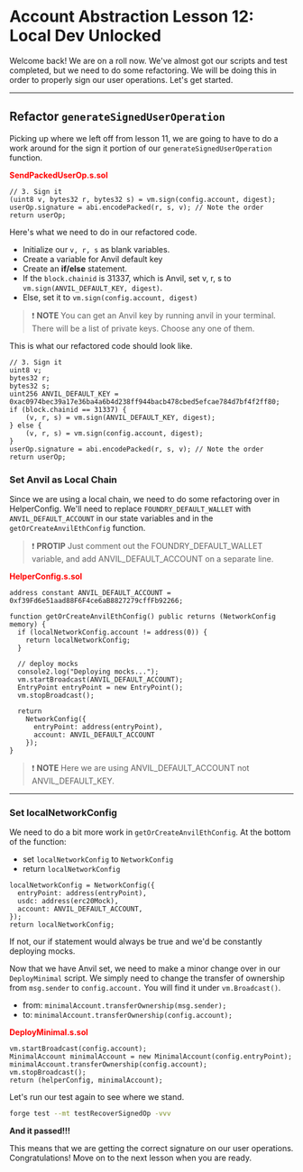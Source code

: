 # Account Abstraction Lesson 12: Local Dev Unlocked

Welcome back! We are on a roll now. We've almost got our scripts and test completed, but we need to do some refactoring. We will be doing this in order to properly sign our user operations. Let's get started.

---

## Refactor `generateSignedUserOperation`

Picking up where we left off from lesson 11, we are going to have to do a work around for the sign it portion of our `generateSignedUserOperation` function.

**<span style="color:red">SendPackedUserOp.s.sol</span>**

```solidity
// 3. Sign it
(uint8 v, bytes32 r, bytes32 s) = vm.sign(config.account, digest);
userOp.signature = abi.encodePacked(r, s, v); // Note the order
return userOp;
```

Here's what we need to do in our refactored code.

- Initialize our `v, r, s` as blank variables.
- Create a variable for Anvil default key
- Create an **if/else** statement.
- If the `block.chainid` is 31337, which is Anvil, set v, r, s to `vm.sign(ANVIL_DEFAULT_KEY, digest)`.
- Else, set it to `vm.sign(config.account, digest)`

> ❗ **NOTE** You can get an Anvil key by running anvil in your terminal. There will be a list of private keys. Choose any one of them.

This is what our refactored code should look like.

```solidity
// 3. Sign it
uint8 v;
bytes32 r;
bytes32 s;
uint256 ANVIL_DEFAULT_KEY = 0xac0974bec39a17e36ba4a6b4d238ff944bacb478cbed5efcae784d7bf4f2ff80;
if (block.chainid == 31337) {
    (v, r, s) = vm.sign(ANVIL_DEFAULT_KEY, digest);
} else {
    (v, r, s) = vm.sign(config.account, digest);
}
userOp.signature = abi.encodePacked(r, s, v); // Note the order
return userOp;
```

### Set Anvil as Local Chain

Since we are using a local chain, we need to do some refactoring over in HelperConfig. We'll need to replace `FOUNDRY_DEFAULT_WALLET` with `ANVIL_DEFAULT_ACCOUNT` in our state variables and in the `getOrCreateAnvilEthConfig` function.

> ❗ **PROTIP** Just comment out the FOUNDRY_DEFAULT_WALLET variable, and add ANVIL_DEFAULT_ACCOUNT on a separate line.

**<span style="color:red">HelperConfig.s.sol</span>**

```solidity
address constant ANVIL_DEFAULT_ACCOUNT = 0xf39Fd6e51aad88F6F4ce6aB8827279cffFb92266;

function getOrCreateAnvilEthConfig() public returns (NetworkConfig memory) {
  if (localNetworkConfig.account != address(0)) {
    return localNetworkConfig;
  }

  // deploy mocks
  console2.log("Deploying mocks...");
  vm.startBroadcast(ANVIL_DEFAULT_ACCOUNT);
  EntryPoint entryPoint = new EntryPoint();
  vm.stopBroadcast();

  return
    NetworkConfig({
      entryPoint: address(entryPoint),
      account: ANVIL_DEFAULT_ACCOUNT
    });
}
```

> ❗ **NOTE** Here we are using ANVIL_DEFAULT_ACCOUNT not ANVIL_DEFAULT_KEY.

---

### Set localNetworkConfig

We need to do a bit more work in `getOrCreateAnvilEthConfig`. At the bottom of the function:

- set `localNetworkConfig` to `NetworkConfig`
- return `localNetworkConfig`

```solidity
localNetworkConfig = NetworkConfig({
  entryPoint: address(entryPoint),
  usdc: address(erc20Mock),
  account: ANVIL_DEFAULT_ACCOUNT,
});
return localNetworkConfig;
```

If not, our if statement would always be true and we'd be constantly deploying mocks.

Now that we have Anvil set, we need to make a minor change over in our `DeployMinimal` script. We simply need to change the transfer of ownership from `msg.sender` to `config.account.` You will find it under `vm.Broadcast()`.

- from: `minimalAccount.transferOwnership(msg.sender);`
- to: `minimalAccount.transferOwnership(config.account);`

**<span style="color:red">DeployMinimal.s.sol</span>**

```solidity
vm.startBroadcast(config.account);
MinimalAccount minimalAccount = new MinimalAccount(config.entryPoint);
minimalAccount.transferOwnership(config.account);
vm.stopBroadcast();
return (helperConfig, minimalAccount);
```

Let's run our test again to see where we stand.

```bash
forge test --mt testRecoverSignedOp -vvv
```

**And it passed!!!**

This means that we are getting the correct signature on our user operations. Congratulations! Move on to the next lesson when you are ready.
